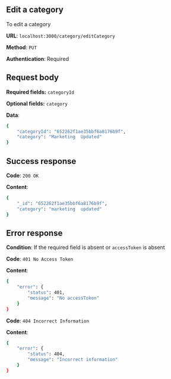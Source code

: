 ## Edit a category

To edit a category

**URL**: `localhost:3000/category/editCategory`

**Method**: `PUT`

**Authentication**: Required

## Request body

**Required fields:** `categoryId`

**Optional fields:** `category`

**Data**:

```bash
{
    "categoryId": "652262f1ae35bbf6a8176b9f",
    "category": "Marketing  Updated"
}
```

## Success response

**Code**: `200 OK`

**Content**:

```bash
{
    "_id": "652262f1ae35bbf6a8176b9f",
    "category": "marketing  updated"
}
```

## Error response

**Condition**: If the required field is absent or `accessToken` is absent

**Code**: `401 No Access Token`

**Content**:

```bash
{
    "error": {
        "status": 401,
        "message": "No accessToken"
    }
}
```

**Code**: `404 Incorrect Information`

**Content**:

```bash
{
    "error": {
        "status": 404,
        "message": "Incorrect information"
    }
}
```
